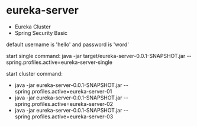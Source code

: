 # eureka-server

- Eureka Cluster
- Spring Security Basic


default username is 'hello' and password is 'word'

start single command:
java -jar target/eureka-server-0.0.1-SNAPSHOT.jar  --spring.profiles.active=eureka-server-single

start cluster command:
- java -jar eureka-server-0.0.1-SNAPSHOT.jar --spring.profiles.active=eureka-server-01
- java -jar eureka-server-0.0.1-SNAPSHOT.jar --spring.profiles.active=eureka-server-02
- java -jar eureka-server-0.0.1-SNAPSHOT.jar --spring.profiles.active=eureka-server-03